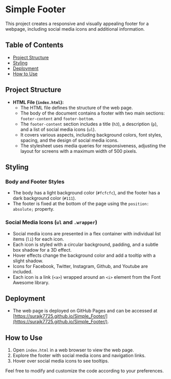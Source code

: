 # Simple Footer

This project creates a responsive and visually appealing footer for a webpage, including social media icons and additional information.

## Table of Contents
- [Project Structure](#project-structure)
- [Styling](#styling)
- [Deployment](#deployment)
- [How to Use](#how-to-use)

## Project Structure

- **HTML File (`index.html`):**
  - The HTML file defines the structure of the web page.
  - The body of the document contains a footer with two main sections: `footer-content` and `footer-bottom`.
  - The `footer-content` section includes a title (`h3`), a description (`p`), and a list of social media icons (`ul`).
  - It covers various aspects, including background colors, font styles, spacing, and the design of social media icons.
  - The stylesheet uses media queries for responsiveness, adjusting the layout for screens with a maximum width of 500 pixels.

## Styling

### Body and Footer Styles
- The body has a light background color (`#fcfcfc`), and the footer has a dark background color (`#111`).
- The footer is fixed at the bottom of the page using the `position: absolute;` property.

### Social Media Icons (`ul` and `.wrapper`)
- Social media icons are presented in a flex container with individual list items (`li`) for each icon.
- Each icon is styled with a circular background, padding, and a subtle box shadow for a 3D effect.
- Hover effects change the background color and add a tooltip with a slight shadow.
- Icons for Facebook, Twitter, Instagram, Github, and Youtube are included.
- Each icon is a link (`<a>`) wrapped around an `<i>` element from the Font Awesome library.

## Deployment
- The web page is deployed on GitHub Pages and can be accessed at [https://surajk7725.github.io/Simple_Footer/](https://surajk7725.github.io/Simple_Footer/).

## How to Use
1. Open `index.html` in a web browser to view the web page.
2. Explore the footer with social media icons and navigation links.
3. Hover over social media icons to see tooltips.

Feel free to modify and customize the code according to your preferences.
